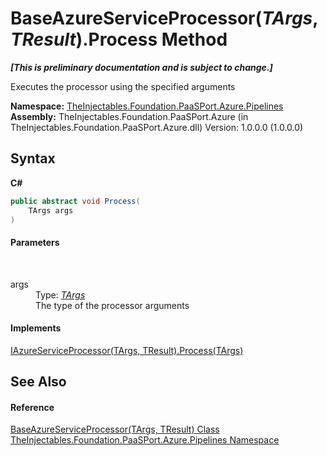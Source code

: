 # BaseAzureServiceProcessor(*TArgs*, *TResult*).Process Method 
 _**\[This is preliminary documentation and is subject to change.\]**_

Executes the processor using the specified arguments

**Namespace:**&nbsp;<a href="12877838-209f-7bd8-1db6-0de375a06add">TheInjectables.Foundation.PaaSPort.Azure.Pipelines</a><br />**Assembly:**&nbsp;TheInjectables.Foundation.PaaSPort.Azure (in TheInjectables.Foundation.PaaSPort.Azure.dll) Version: 1.0.0.0 (1.0.0.0)

## Syntax

**C#**<br />
``` C#
public abstract void Process(
	TArgs args
)
```


#### Parameters
&nbsp;<dl><dt>args</dt><dd>Type: <a href="49efdfd6-9da7-18ec-99a8-53fee1673041">*TArgs*</a><br />The type of the processor arguments</dd></dl>

#### Implements
<a href="cd01fc64-58bd-5a08-0b0b-b1248577b722">IAzureServiceProcessor(TArgs, TResult).Process(TArgs)</a><br />

## See Also


#### Reference
<a href="49efdfd6-9da7-18ec-99a8-53fee1673041">BaseAzureServiceProcessor(TArgs, TResult) Class</a><br /><a href="12877838-209f-7bd8-1db6-0de375a06add">TheInjectables.Foundation.PaaSPort.Azure.Pipelines Namespace</a><br />